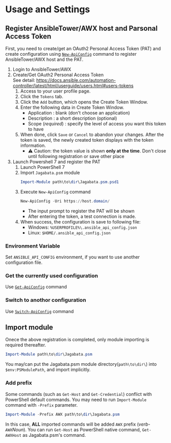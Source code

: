 # Usage and Settings

## Register AnsibleTower/AWX host and Parsonal Access Token

First, you need to create/get an OAuth2 Personal Access Token (PAT) and
create configuration using [`New-ApiConfig`](./cmdlets/New-ApiConfig.md) command to register AnsibleTower/AWX host and the PAT.


 1. Login to AnsibleTower/AWX
 2. Create/Get OAuth2 Personal Access Token  
    See detail: https://docs.ansible.com/automation-controller/latest/html/userguide/users.html#users-tokens
    1. Access to your user profile page.
    2. Click the `Tokens` tab.
    3. Click the `Add` button, which opens the Create Token Window.
    4. Enter the following data in Create Token Window.
        - Application        : blank (don't choose an application)
        - Description        : a short description (optional)
        - Scope (*required*) : specify the level of access you want this token to have
    5. When done, click `Save` or `Cancel` to abandon your changes.
       After the token is saved, the newly created token displays with the token information.
       - ⚠️ Caution: the token value is shown **only at the time**. Don't close until following registration or save other place
 3. Launch Powershell 7 and register the PAT
    1. Launch PowerShell 7
    2. Import `Jagabata.psm` module
       ```powershell
       Import-Module path\to\dir\Jagabata.psm.psd1
       ```
    3. Execute `New-ApiConfig` command
       ```powershell
       New-ApiConfig -Uri https://host.domain/
       ```
       - The input prompt to register the PAT will be shown
       - After entering the token, a test connection is made.
    4. When success, the configuration is save to following file:
        - Windows: `%USERPROFILE%\.ansible_api_config.json`
        - Linux: `$HOME/.ansible_api_config.json`


### Environment Variable

Set `ANSIBLE_API_CONFIG` environment, if you want to use another configuration file.

### Get the currently used configuration

Use [`Get-ApiConfig`](./cmdlets/Get-ApiConfig.md) command

### Switch to anothor configuration

Use [`Switch-ApiConfig`](./cmdlets/Switch-ApiConfig.md) command


## Import module

Onece the above registration is completed, only module importing is required thereafter.

```powershell
Import-Module path\to\dir\Jagabata.psm
```

You may/can put the Jagabata.psm module directory(`path\to\dir\`) into `$env:PSModulePath`,
and import implicitly.

### Add prefix

Some commands (such as `Get-Host` and `Get-Credential`) conflict with PowerShell default commands.
You may need to run `Import-Module` command with `-Prefix` parameter.

```powershell
Import-Module -Prefix AWX path\to\dir\Jagabata.psm
```
In this case, **ALL** imported commands will be added `AWX` prefix (_verb-`AWX`Noun_).
You can run `Get-Host` as PowerShell native command, `Get-AWXHost` as Jagabata.psm's command.
